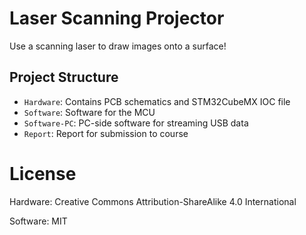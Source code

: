 # Laser Scanning Projector

Use a scanning laser to draw images onto a surface!

## Project Structure

- `Hardware`: Contains PCB schematics and STM32CubeMX IOC file
- `Software`: Software for the MCU
- `Software-PC`: PC-side software for streaming USB data
- `Report`: Report for submission to course

# License

Hardware: Creative Commons Attribution-ShareAlike 4.0 International

Software: MIT
